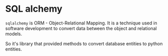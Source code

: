 # SQL alchemy

`sqlalchemy` is ORM - Object-Relational Mapping. It is a technique used in software development to convert data between the object and relational models.

So it's library that provided methods to сonvert database entities to python entities.